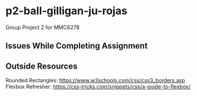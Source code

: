 # p2-ball-gilligan-ju-rojas
Group Project 2 for MMC6278


## Issues While Completing Assignment


## Outside Resources
Rounded Rectangles: https://www.w3schools.com/css/css3_borders.asp
Flexbox Refresher: https://css-tricks.com/snippets/css/a-guide-to-flexbox/
